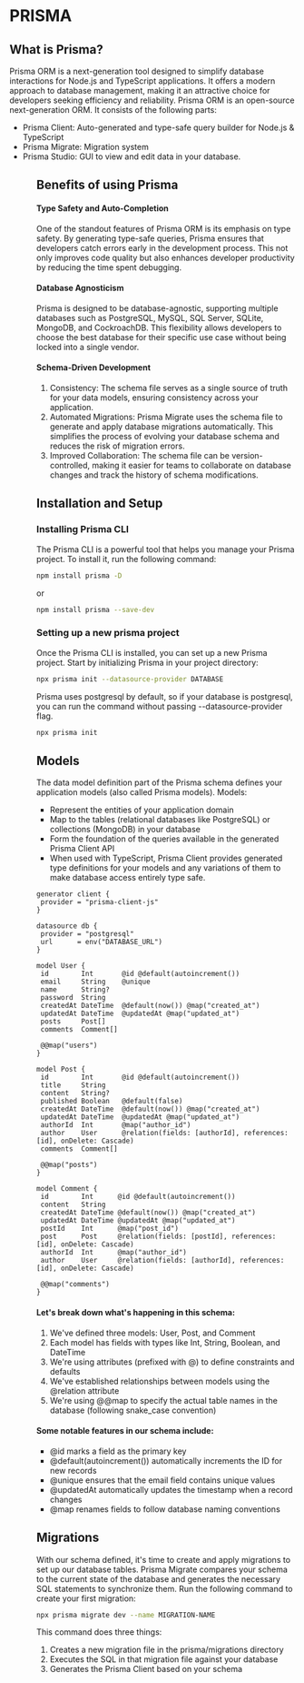 # PRISMA
## What is Prisma?
Prisma ORM is a next-generation tool designed to simplify database interactions for Node.js and TypeScript applications. It offers a modern approach to database management, making it an attractive choice for developers seeking efficiency and reliability.
Prisma ORM is an open-source next-generation ORM. It consists of the following parts:
<ul>
<li>Prisma Client: Auto-generated and type-safe query builder for Node.js & TypeScript</li>

<li>Prisma Migrate: Migration system </li>

<li>Prisma Studio: GUI to view and edit data in your database.</li>
<ul>

## Benefits of using Prisma
#### Type Safety and Auto-Completion
One of the standout features of Prisma ORM is its emphasis on type safety. By generating type-safe queries, Prisma ensures that developers catch errors early in the development process. This not only improves code quality but also enhances developer productivity by reducing the time spent debugging.

#### Database Agnosticism
Prisma is designed to be database-agnostic, supporting multiple databases such as PostgreSQL, MySQL, SQL Server, SQLite, MongoDB, and CockroachDB. This flexibility allows developers to choose the best database for their specific use case without being locked into a single vendor.

#### Schema-Driven Development
1. Consistency: The schema file serves as a single source of truth for your data models, ensuring consistency across your application.
2. Automated Migrations: Prisma Migrate uses the schema file to generate and apply database migrations automatically. This simplifies the process of evolving your database schema and reduces the risk of migration errors.
3. Improved Collaboration: The schema file can be version-controlled, making it easier for teams to collaborate on database changes and track the history of schema modifications.

## Installation and Setup
### Installing Prisma CLI
The Prisma CLI is a powerful tool that helps you manage your Prisma project. To install it, run the following command:
```bash
npm install prisma -D
```
or
```bash
npm install prisma --save-dev
```
### Setting up a new prisma project
Once the Prisma CLI is installed, you can set up a new Prisma project. Start by initializing Prisma in your project directory:

```bash
npx prisma init --datasource-provider DATABASE
```
Prisma uses postgresql by default, so if your database is postgresql, you can run the command without passing --datasource-provider flag.

```bash
npx prisma init
```

## Models
The data model definition part of the Prisma schema defines your application models (also called Prisma models). Models:
<ul>
<li>Represent the entities of your application domain</li>
<li>Map to the tables (relational databases like PostgreSQL) or collections (MongoDB) in your database</li>
<li>Form the foundation of the queries available in the generated Prisma Client API</li>
<li>When used with TypeScript, Prisma Client provides generated type definitions for your models and any variations of them to make database access entirely type safe.</li>
</ul>

```prisma
generator client {
 provider = "prisma-client-js"
}

datasource db {
 provider = "postgresql"
 url      = env("DATABASE_URL")
}

model User {
 id        Int       @id @default(autoincrement())
 email     String    @unique
 name      String?
 password  String
 createdAt DateTime  @default(now()) @map("created_at")
 updatedAt DateTime  @updatedAt @map("updated_at")
 posts     Post[]
 comments  Comment[]

 @@map("users")
}

model Post {
 id        Int       @id @default(autoincrement())
 title     String
 content   String?
 published Boolean   @default(false)
 createdAt DateTime  @default(now()) @map("created_at")
 updatedAt DateTime  @updatedAt @map("updated_at")
 authorId  Int       @map("author_id")
 author    User      @relation(fields: [authorId], references: [id], onDelete: Cascade)
 comments  Comment[]

 @@map("posts")
}

model Comment {
 id        Int      @id @default(autoincrement())
 content   String
 createdAt DateTime @default(now()) @map("created_at")
 updatedAt DateTime @updatedAt @map("updated_at")
 postId    Int      @map("post_id")
 post      Post     @relation(fields: [postId], references: [id], onDelete: Cascade)
 authorId  Int      @map("author_id")
 author    User     @relation(fields: [authorId], references: [id], onDelete: Cascade)

 @@map("comments")
}
```


#### Let's break down what's happening in this schema:

1. We've defined three models: User, Post, and Comment
2. Each model has fields with types like Int, String, Boolean, and DateTime
3. We're using attributes (prefixed with @) to define constraints and defaults
4. We've established relationships between models using the @relation attribute
5. We're using @@map to specify the actual table names in the database (following snake_case convention)

#### Some notable features in our schema include:
<ul>
<li>@id marks a field as the primary key</li>
<li>@default(autoincrement()) automatically increments the ID for new records</li>
<li>@unique ensures that the email field contains unique values</li>
<li>@updatedAt automatically updates the timestamp when a record changes</li>
<li>@map renames fields to follow database naming conventions</li>
</ul>

## Migrations
With our schema defined, it's time to create and apply migrations to set up our database tables. Prisma Migrate compares your schema to the current state of the database and generates the necessary SQL statements to synchronize them.
Run the following command to create your first migration:
```bash
npx prisma migrate dev --name MIGRATION-NAME
```
This command does three things:

1. Creates a new migration file in the prisma/migrations directory
2. Executes the SQL in that migration file against your database
3. Generates the Prisma Client based on your schema







